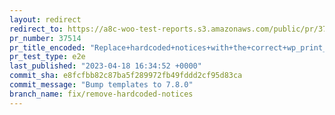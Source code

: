 ```yaml
---
layout: redirect
redirect_to: https://a8c-woo-test-reports.s3.amazonaws.com/public/pr/37514/e2e/index.html
pr_number: 37514
pr_title_encoded: "Replace+hardcoded+notices+with+the+correct+wp_print_notice+function"
pr_test_type: e2e
last_published: "2023-04-18 16:34:52 +0000"
commit_sha: e8fcfbb82c87ba5f289972fb49fddd2cf95d83ca
commit_message: "Bump templates to 7.8.0"
branch_name: fix/remove-hardcoded-notices
---
```

